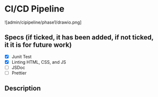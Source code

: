 # CI/CD Pipeline

![admin/cipipeline/phase1/drawio.png]

## Specs (if ticked, it has been added, if not ticked, it it is for future work)
- [x] Junit Test
- [x] Linting HTML, CSS, and JS
- [ ] JSDoc
- [ ] Prettier

## Description

